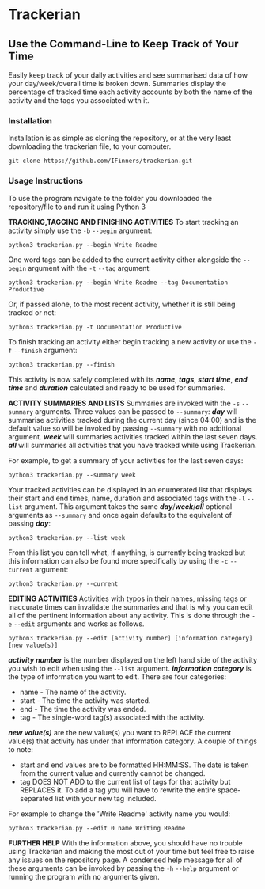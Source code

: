 # Trackerian
## Use the Command-Line to Keep Track of Your Time
Easily keep track of your daily activities and see summarised data of how your day/week/overall time is broken down. Summaries display the percentage of tracked time each activity accounts by both the name of the activity and the tags you associated with it.

### Installation
Installation is as simple as cloning the repository, or at the very least downloading the trackerian file, to your computer.

    git clone https://github.com/IFinners/trackerian.git

### Usage Instructions
To use the program navigate to the folder you downloaded the repository/file to and run it using Python 3

**TRACKING,TAGGING AND FINISHING ACTIVITIES**
To start tracking an activity simply use the `-b` `--begin` argument:

    python3 trackerian.py --begin Write Readme

One word tags can be added to the current activity either alongside the `--begin` argument with the `-t` `--tag` argument:

    python3 trackerian.py --begin Write Readme --tag Documentation Productive

Or, if passed alone, to the most recent activity, whether it is still being tracked or not:

    python3 trackerian.py -t Documentation Productive

To finish tracking an activity either begin tracking a new activity or use the `-f` `--finish` argument:

    python3 trackerian.py --finish

This activity is now safely completed with its **_name_**, **_tags_**, **_start time_**, **_end time_** and **_duration_** calculated and ready to be used for summaries.

**ACTIVITY SUMMARIES AND LISTS**
Summaries are invoked with the `-s` `--summary` arguments. Three values can be passed to `--summary`:
**_day_** will summarise activities tracked during the current day (since 04:00) and is the default value so will be invoked by passing `--summary` with no additional argument.
**_week_** will summaries activities tracked within the last seven days.
**_all_** will summaries all activities that you have tracked while using Trackerian.

For example, to get a summary of your activities for the last seven days:

    python3 trackerian.py --summary week

Your tracked activities can be displayed in an enumerated list that displays their start and end times, name, duration and associated tags with the `-l` `--list` argument. This argument takes the same **_day_**/**_week_**/**_all_** optional arguments as `--summary` and once again defaults to the equivalent of passing **_day_**:
    
    python3 trackerian.py --list week

From this list you can tell what, if anything, is currently being tracked but this information can also be found more specifically by using the `-c` `--current` argument:

    python3 trackerian.py --current

**EDITING ACTIVITIES**
Activities with typos in their names, missing tags or inaccurate times can invalidate the summaries and that is why you can edit all of the pertinent information about any activity. This is done through the `-e` `--edit` arguments and works as follows.

    python3 trackerian.py --edit [activity number] [information category] [new value(s)]
    
**_activity number_** is the number displayed on the left hand side of the activity you wish to edit when using the `--list` argument. 
**_information category_** is the type of information you want to edit. There are four categories:
* name - The name of the activity.
* start - The time the activity was started. 
* end - The time the activity was ended.
* tag - The single-word tag(s) associated with the activity. 

**_new value(s)_** are the new value(s) you want to REPLACE the current value(s) that activity has under that information category. A couple of things to note:
* start and end values are to be formatted HH:MM:SS. The date is taken from the current value and currently cannot be changed.
* tag DOES NOT ADD to the current list of tags for that activity but REPLACES it. To add a tag you will have to rewrite the entire space-separated list with your new tag included.

For example to change the 'Write Readme' activity name you would:

    python3 trackerian.py --edit 0 name Writing Readme

**FURTHER HELP**
With the information above, you should have no trouble using Trackerian and making the most out of your time but feel free to raise any issues on the repository page. A condensed help message for all of these arguments can be invoked by passing the `-h` `--help` argument or running the program with no arguments given.
